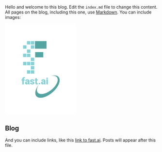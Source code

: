 Hello and welcome to this blog. Edit the `index.md` file to change this content. All pages on the blog, including this one, use [Markdown](https://guides.github.com/features/mastering-markdown/). You can include images:

![Image of fast.ai logo](images/logo.png)

## Blog

And you can include links, like this [link to fast.ai](https://www.fast.ai). Posts will appear after this file. 
